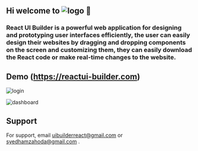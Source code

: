 ## Hi welcome to ![logo](https://reactui-builder.web.app/img/logo-black.png) 👋

### React UI Builder is a powerful web application for designing and prototyping user interfaces efficiently, the user can easily design their websites by dragging and dropping components on the screen and customizing them, they can easily download the React code or make real-time changes to the website.


## Demo (https://reactui-builder.com)

![login](https://github.com/React-UI-Builder/.github/assets/47734886/784e595f-ae82-426d-ad41-6ebaea35305f)


![dashboard](https://github.com/React-UI-Builder/.github/assets/47734886/a94bf979-a707-4f6a-b686-5954279ac645)


## Support

For support, email uibuilderreact@gmail.com or syedhamzahoda@gmail.com .




<!--

**Here are some ideas to get you started:**

🙋‍♀️ A short introduction - what is your organization all about?
🌈 Contribution guidelines - how can the community get involved?
👩‍💻 Useful resources - where can the community find your docs? Is there anything else the community should know?
🍿 Fun facts - what does your team eat for breakfast?
🧙 Remember, you can do mighty things with the power of [Markdown](https://docs.github.com/github/writing-on-github/getting-started-with-writing-and-formatting-on-github/basic-writing-and-formatting-syntax)
-->
